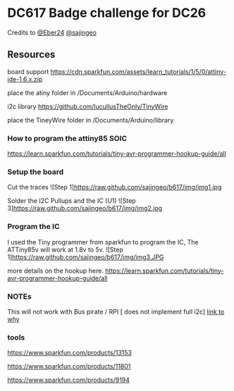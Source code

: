 # DC617 Badge challenge for DC26

Credits to [@Eber24](https://twitter.com/eber) [@sajingeo](https://github.com/sajingeo)


## Resources
board support https://cdn.sparkfun.com/assets/learn_tutorials/1/5/0/attiny-ide-1.6.x.zip


place the atiny folder in /Documents/Arduino/hardware


i2c library https://github.com/lucullusTheOnly/TinyWire

place the TineyWire folder in /Documents/Arduino/library

### How to program the attiny85 SOIC 
https://learn.sparkfun.com/tutorials/tiny-avr-programmer-hookup-guide/all

### Setup the board

Cut the traces
![Step 1]https://raw.github.com/sajingeo/b617/img/img1.jpg

Solder the I2C Pullups and the IC (U1)
![Step 3]https://raw.github.com/sajingeo/b617/img/img2.jpg

### Program the IC
I used the Tiny programmer from sparkfun to program the IC, The ATTiny85v will work at 1.8v to 5v.
![Step 1]https://raw.github.com/sajingeo/b617/img/img3.JPG

more details on the hookup here.
https://learn.sparkfun.com/tutorials/tiny-avr-programmer-hookup-guide/all

### NOTEs
This will not work with Bus pirate / RPI [ does not implement full i2c] [link to why](https://github.com/rambo/TinyWire)

### tools
https://www.sparkfun.com/products/13153

https://www.sparkfun.com/products/11801

https://www.sparkfun.com/products/9194
